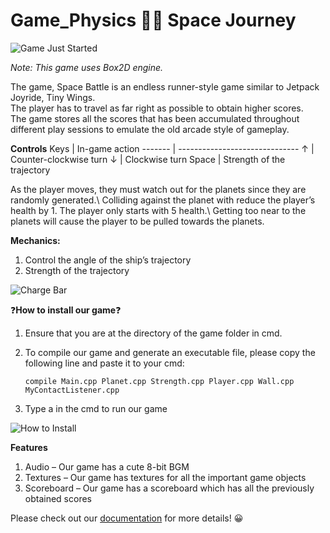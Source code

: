 # Game_Physics 🌌🚀 Space Journey

![Game Just Started](https://github.com/mich0292/Game_Physics/blob/51ac23eb160a2f651e0c7878f30723fcdfc2871e/Screenshots/Starting%20Game.png)

*Note: This game uses Box2D engine.*

The game, Space Battle is an endless runner-style game similar to Jetpack Joyride, Tiny Wings.\
The player has to travel as far right as possible to obtain higher scores.\
The game stores all the scores that has been accumulated throughout different play sessions to emulate the old arcade style of gameplay.

**Controls**
  Keys	|   In-game action
------- | ------------------------------
   ↑	|   Counter-clockwise turn
   ↓	|   Clockwise turn
  Space |	Strength of the trajectory

As the player moves, they must watch out for the planets since they are randomly generated.\ 
Colliding against the planet with reduce the player’s health by 1. The player only starts with 5 health.\ 
Getting too near to the planets will cause the player to be pulled towards the planets.

**Mechanics:**
1.  Control the angle of the ship’s trajectory
2.  Strength of the trajectory

![Charge Bar](https://github.com/mich0292/Game_Physics/blob/51ac23eb160a2f651e0c7878f30723fcdfc2871e/Screenshots/Mechanics%20-%20Charging%20Bar.png)

❓**How to install our game**❓
1.  Ensure that you are at the directory of the game folder in cmd. 
	
2.  To compile our game and generate an executable file, please copy the following line and paste it to your cmd:
    ```
    compile Main.cpp Planet.cpp Strength.cpp Player.cpp Wall.cpp MyContactListener.cpp
    ```

3.  Type a in the cmd to run our game

![How to Install](https://github.com/mich0292/Game_Physics/blob/d3a4ca847372713c0c5966ee6d178bff7fcfcb6f/Screenshots/How%20to%20Install.png)

**Features**
1.  Audio – Our game has a cute 8-bit BGM 
2.  Textures – Our game has textures for all the important game objects
3.  Scoreboard – Our game has a scoreboard which has all the previously obtained scores


Please check out our [documentation](https://github.com/mich0292/Game_Physics/blob/6957b9effd1935083e4262de4c4bd5b76ef51d75/(1171100973_1171101517)%20WrittenReport.pdf) for more details! 😀
